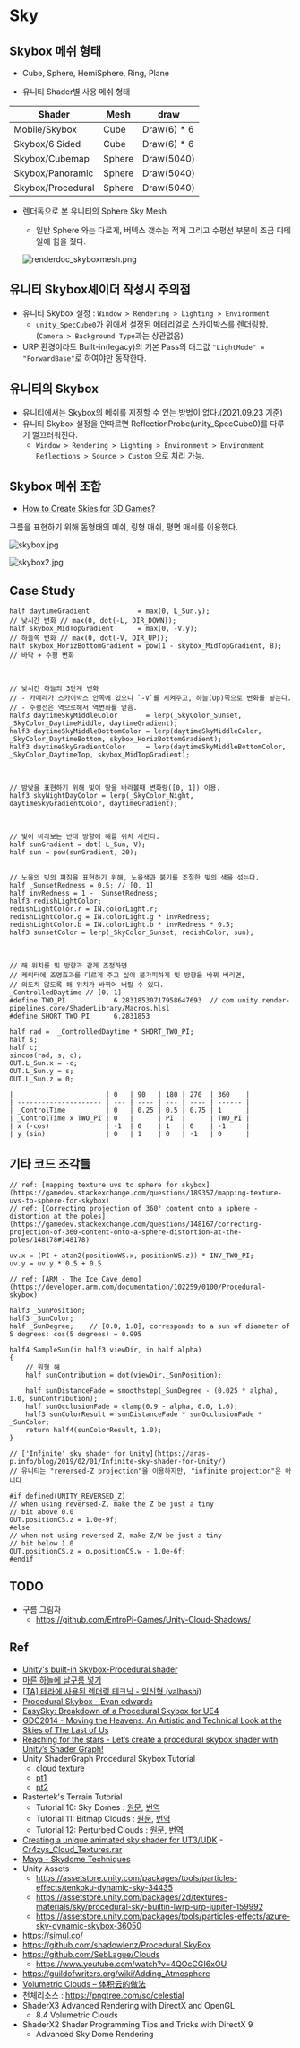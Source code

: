 # Sky

## Skybox 메쉬 형태

- Cube, Sphere, HemiSphere, Ring, Plane

- 유니티 Shader별 사용 메쉬 형태

| Shader            | Mesh   | draw        |
| ----------------- | ------ | ----------- |
| Mobile/Skybox     | Cube   | Draw(6) * 6 |
| Skybox/6 Sided    | Cube   | Draw(6) * 6 |
| Skybox/Cubemap    | Sphere | Draw(5040)  |
| Skybox/Panoramic  | Sphere | Draw(5040)  |
| Skybox/Procedural | Sphere | Draw(5040)  |

- 렌더독으로 본 유니티의 Sphere Sky Mesh
  - 일반 Sphere 와는 다르게, 버텍스 갯수는 적게 그리고 수평선 부분이 조금 디테일에 힘을 줬다.

  ![renderdoc_skyboxmesh.png](../res/renderdoc_skyboxmesh.png)

## 유니티 Skybox셰이더 작성시 주의점

- 유니티 Skybox 설정 : `Window > Rendering > Lighting > Environment`
  - `unity_SpecCube0`가 위에서 설정된 메테리얼로 스카이박스를 렌더링함.(`Camera > Background Type`과는 상관없음)
- URP 환경이라도 Built-in(legacy)의 기본 Pass의 태그값 `"LightMode" = "ForwardBase"`로 하여야만 동작한다.

## 유니티의 Skybox

- 유니티에서는 Skybox의 메쉬를 지정할 수 있는 방법이 없다.(2021.09.23 기준)
- 유니티 Skybox 설정을 안따르면 ReflectionProbe(unity_SpecCube0)를 다루기 껄끄러워진다.
  - `Window > Rendering > Lighting > Environment > Environment Reflections > Source > Custom` 으로 처리 가능.

## Skybox 메쉬 조합

- [How to Create Skies for 3D Games?](https://80.lv/articles/how-to-create-skies-for-3d-games/)

구름을 표현하기 위해 돔형태의 메쉬, 링형 매쉬, 평면 매쉬를 이용했다.

![skybox.jpg](../res/skybox.jpg)

![skybox2.jpg](../res/skybox2.jpg)

## Case Study

``` hlsl
half daytimeGradient            = max(0, L_Sun.y);                   // 낮시간 변화 // max(0, dot(-L, DIR_DOWN));
half skybox_MidTopGradient      = max(0, -V.y);                      // 하늘쪽 변화 // max(0, dot(-V, DIR_UP));
half skybox_HorizBottomGradient = pow(1 - skybox_MidTopGradient, 8); // 바닥 + 수평 변화



// 낮시간 하늘의 3단계 변화
// - 카메라가 스카이박스 안쪽에 있으니 `-V`를 시켜주고, 하늘(Up)쪽으로 변화를 넣는다.
// - 수평선은 역으로해서 역변화를 얻음.
half3 daytimeSkyMiddleColor       = lerp(_SkyColor_Sunset, _SkyColor_DaytimeMiddle, daytimeGradient);
half3 daytimeSkyMiddleBottomColor = lerp(daytimeSkyMiddleColor, _SkyColor_DaytimeBottom, skybox_HorizBottomGradient);
half3 daytimeSkyGradientColor     = lerp(daytimeSkyMiddleBottomColor, _SkyColor_DaytimeTop, skybox_MidTopGradient);



// 밤낮을 표현하기 위해 빛이 땅을 바라볼때 변화량([0, 1]) 이용.
half3 skyNightDayColor = lerp(_SkyColor_Night, daytimeSkyGradientColor, daytimeGradient);



// 빛이 바라보는 반대 방향에 해를 위치 시킨다.
half sunGradient = dot(-L_Sun, V);
half sun = pow(sunGradient, 20);


// 노을의 빛의 퍼짐을 표현하기 위해, 노을색과 붉기를 조절한 빛의 색을 섞는다.
half _SunsetRedness = 0.5; // [0, 1]
half invRedness = 1 - _SunsetRedness;
half3 redishLightColor;
redishLightColor.r = IN.colorLight.r;
redishLightColor.g = IN.colorLight.g * invRedness;
redishLightColor.b = IN.colorLight.b * invRedness * 0.5;
half3 sunsetColor = lerp(_SkyColor_Sunset, redishColor, sun);



// 해 위치를 빛 방향과 같게 조정하면
// 케릭터에 조명효과를 다르게 주고 싶어 불가피하게 빛 방향을 바꿔 버리면,
// 의도치 않도록 해 위치가 바뀌어 버릴 수 있다.
_ControlledDaytime // [0, 1]
#define TWO_PI            6.28318530717958647693  // com.unity.render-pipelines.core/ShaderLibrary/Macros.hlsl
#define SHORT_TWO_PI      6.2831853

half rad =  _ControlledDaytime * SHORT_TWO_PI;
half s;
half c;
sincos(rad, s, c);
OUT.L_Sun.x = -c;
OUT.L_Sun.y = s;
OUT.L_Sun.z = 0;

|                       | 0   | 90   | 180 | 270  | 360    |
| --------------------- | --- | ---- | --- | ---- | ------ |
| _ControlTime          | 0   | 0.25 | 0.5 | 0.75 | 1      |
| _ControlTime x TWO_PI | 0   |      | PI  |      | TWO_PI |
| x (-cos)              | -1  | 0    | 1   | 0    | -1     |
| y (sin)               | 0   | 1    | 0   | -1   | 0      |

```

## 기타 코드 조각들

``` hlsl
// ref: [mapping texture uvs to sphere for skybox](https://gamedev.stackexchange.com/questions/189357/mapping-texture-uvs-to-sphere-for-skybox)
// ref: [Correcting projection of 360° content onto a sphere - distortion at the poles](https://gamedev.stackexchange.com/questions/148167/correcting-projection-of-360-content-onto-a-sphere-distortion-at-the-poles/148178#148178)

uv.x = (PI + atan2(positionWS.x, positionWS.z)) * INV_TWO_PI;
uv.y = uv.y * 0.5 + 0.5
```

``` hlsl
// ref: [ARM - The Ice Cave demo](https://developer.arm.com/documentation/102259/0100/Procedural-skybox)

half3 _SunPosition;
half3 _SunColor;
half _SunDegree;    // [0.0, 1.0], corresponds to a sun of diameter of 5 degrees: cos(5 degrees) = 0.995

half4 SampleSun(in half3 viewDir, in half alpha)
{
    // 원형 해
    half sunContribution = dot(viewDir,_SunPosition);

    half sunDistanceFade = smoothstep(_SunDegree - (0.025 * alpha), 1.0, sunContribution);
    half sunOcclusionFade = clamp(0.9 - alpha, 0.0, 1.0);
    half3 sunColorResult = sunDistanceFade * sunOcclusionFade * _SunColor;
    return half4(sunColorResult, 1.0);
}
```

``` hlsl
// ['Infinite' sky shader for Unity](https://aras-p.info/blog/2019/02/01/Infinite-sky-shader-for-Unity/)
// 유니티는 "reversed-Z projection"을 이용하지만, "infinite projection"은 아니다

#if defined(UNITY_REVERSED_Z)
// when using reversed-Z, make the Z be just a tiny
// bit above 0.0
OUT.positionCS.z = 1.0e-9f;
#else
// when not using reversed-Z, make Z/W be just a tiny
// bit below 1.0
OUT.positionCS.z = o.positionCS.w - 1.0e-6f;
#endif
```

## TODO

- 구름 그림자
  - <https://github.com/EntroPi-Games/Unity-Cloud-Shadows/>

## Ref

- [Unity's built-in Skybox-Procedural.shader](https://github.com/TwoTailsGames/Unity-Built-in-Shaders/blob/master/DefaultResourcesExtra/Skybox-Procedural.shader)
- [마른 하늘에 날구름 넣기](https://www.slideshare.net/ajinkim/ss-58266584)
- [[TA] 테라에 사용된 렌더링 테크닉 - 임신형 (valhashi)](https://www.slideshare.net/valhashi/2011-03-gametechtadptforpdf)
- [Procedural Skybox - Evan edwards](https://www.e2gamedev.com/skybox)
- [EasySky: Breakdown of a Procedural Skybox for UE4](https://80.lv/articles/easysky-breakdown-of-a-procedural-skybox-for-ue4/)
- [GDC2014  - Moving the Heavens: An Artistic and Technical Look at the Skies of The Last of Us](https://www.youtube.com/watch?v=o66p1QDH7aI)
- [Reaching for the stars - Let’s create a procedural skybox shader with Unity’s Shader Graph!](https://medium.com/@jannik_boysen/procedural-skybox-shader-137f6b0cb77c)
- Unity ShaderGraph Procedural Skybox Tutorial
  - [cloud texture](https://timcoster.com/2019/09/09/tileable-clouds-texture/)
  - [pt1](https://timcoster.com/2019/09/03/unity-shadergraph-skybox-quick-tutorial/)
  - [pt2](https://timcoster.com/2020/02/26/unity-shadergraph-procedural-skybox-tutorial-pt-2-day-night-cycle/)
- Rastertek's Terrain Tutorial
  - Tutorial 10: Sky Domes : [원문](http://www.rastertek.com/tertut10.html), [번역](https://copynull.tistory.com/313)
  - Tutorial 11: Bitmap Clouds : [원문](http://www.rastertek.com/tertut11.html), [번역](https://copynull.tistory.com/314)
  - Tutorial 12: Perturbed Clouds : [원문](http://www.rastertek.com/tertut12.html), [번역](https://copynull.tistory.com/315)
- [Creating a unique animated sky shader for UT3/UDK](http://cr4zyb4st4rd.co.uk/SkyShader.html) - [Cr4zys_Cloud_Textures.rar](http://cr4zyb4st4rd.co.uk/SkyShader/Cr4zys_Cloud_Textures.rar)
- [Maya - Skydome Techniques](https://www.youtube.com/watch?v=YwzOMHXYFyw)
- Unity Assets
  - <https://assetstore.unity.com/packages/tools/particles-effects/tenkoku-dynamic-sky-34435>
  - <https://assetstore.unity.com/packages/2d/textures-materials/sky/procedural-sky-builtin-lwrp-urp-jupiter-159992>
  - <https://assetstore.unity.com/packages/tools/particles-effects/azure-sky-dynamic-skybox-36050>
- <https://simul.co/>
- <https://github.com/shadowlenz/Procedural.SkyBox>
- <https://github.com/SebLague/Clouds>
  - <https://www.youtube.com/watch?v=4QOcCGI6xOU>
- <https://guildofwriters.org/wiki/Adding_Atmosphere>
- [Volumetric Clouds – 体积云的做法](http://walkingfat.com/volumetric-clouds-%e4%bd%93%e7%a7%af%e4%ba%91%e7%9a%84%e5%81%9a%e6%b3%95/)
- 천체리소스 : <https://pngtree.com/so/celestial>
- ShaderX3 Advanced Rendering with DirectX and OpenGL
  - 8.4 Volumetric Clouds
- ShaderX2 Shader Programming Tips and Tricks with DirectX 9
  - Advanced Sky Dome Rendering
